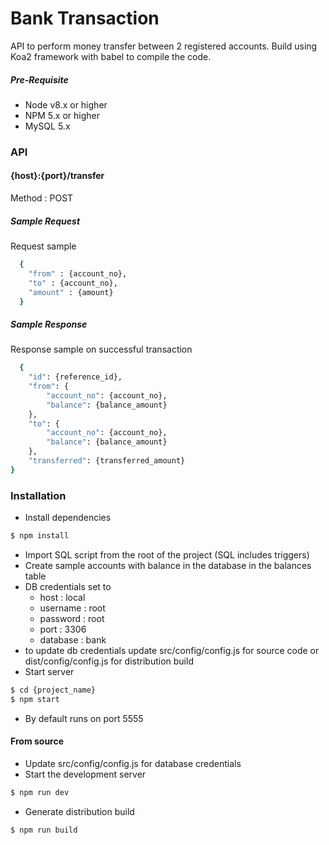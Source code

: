 # Bank Transaction

API to perform money transfer between 2 registered accounts.
Build using Koa2 framework with babel to compile the code.

##### Pre-Requisite
  - Node v8.x or higher
  - NPM 5.x or higher
  - MySQL 5.x

### API
#### {host}:{port}/transfer
Method : POST
##### Sample Request
Request sample
```sh
  {
    "from" : {account_no},
    "to" : {account_no},
    "amount" : {amount}
  }
  ```
##### Sample Response
Response sample on successful transaction
```sh
  {
    "id": {reference_id},
    "from": {
        "account_no": {account_no},
        "balance": {balance_amount}
    },
    "to": {
        "account_no": {account_no},
        "balance": {balance_amount}
    },
    "transferred": {transferred_amount}
}
```

### Installation
 - Install dependencies
```sh
$ npm install
```
- Import SQL script from the root of the project (SQL includes triggers)
- Create sample accounts with balance in the database in the balances table
- DB credentials set to
    - host : local
    - username : root
    - password : root
    - port : 3306
    - database : bank
- to update db credentials update src/config/config.js for source code or dist/config/config.js for distribution build
- Start server
```sh
$ cd {project_name}
$ npm start
```
- By default runs on port 5555

#### From source
- Update src/config/config.js for database credentials
- Start the development server
```sh
$ npm run dev
```
- Generate distribution build
```sh
$ npm run build
```
